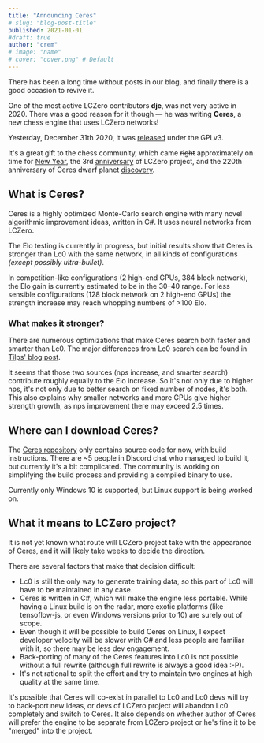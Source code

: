 ```yaml
---
title: "Announcing Ceres"
# slug: "blog-post-title"
published: 2021-01-01
#draft: true
author: "crem"
# image: "name"
# cover: "cover.png" # Default
---
```


There has been a long time without posts in our blog, and finally there is a
good occasion to revive it.

One of the most active LCZero contributors **dje**, was not
very active in 2020. There was a good reason for it though — he was
writing **Ceres**, a new chess engine that uses LCZero networks!

Yesterday, December 31th 2020, it was
[released](https://github.com/dje-dev/Ceres) under the GPLv3.

<!--more-->

It's a great gift to the chess community, which came ~~right~~ approximately on
time for [New Year](https://www.google.com/search?q=when+is+new+year+in+2021),
the 3rd
[anniversary](http://www.talkchess.com/forum3/viewtopic.php?t=66280) of LCZero
project, and the 220th anniversary of
Ceres dwarf planet
[discovery](https://www.jpl.nasa.gov/news/news.php?feature=4824).

## What is Ceres?

Ceres is a highly optimized Monte-Carlo search engine with many novel
algorithmic improvement ideas, written in C#.
It uses neural networks from LCZero.

The Elo testing is currently in progress, but initial results show that Ceres
is stronger than Lc0 with the same network, in all kinds of
configurations *(except possibly ultra-bullet)*.

In competition-like configurations (2 high-end GPUs, 384 block network), the Elo
gain is currently estimated to be in the 30–40 range. For less sensible
configurations (128 block network on 2 high-end GPUs) the strength increase
may reach whopping numbers of >100 Elo.

### What makes it stronger?

There are numerous optimizations that make Ceres search both faster and smarter
than Lc0. The major differences from Lc0 search can be found
in [Tilps' blog post](https://www.themissingdocs.net/?p=874).


It seems that those two sources (nps increase, and
smarter search) contribute roughly equally to the Elo increase.
So it's not only due to higher nps, it's not only due to better search on fixed
number of nodes, it's both.
This also explains why smaller networks and more GPUs give higher
strength growth, as nps improvement there may exceed 2.5 times.


## Where can I download Ceres?

The [Ceres repository](https://github.com/dje-dev/Ceres) only contains source
code for now, with build instructions.
There are ~5 people in Discord chat who managed to build it, but currently
it's a bit complicated. The community is working on simplifying the build process
and providing a compiled binary to use.

Currently only Windows 10 is supported, but Linux support is being worked on.


## What it means to LCZero project?

It is not yet known what route will LCZero project take with the appearance of
Ceres, and it will likely take weeks to decide the direction.

There are several factors that make that decision difficult:

* Lc0 is still the only way to generate training data, so this part of Lc0 will
have to be maintained in any case.
* Ceres is written in C#, which will make the engine less portable. While
having a Linux build is on the radar, more exotic platforms
(like tensoflow-js, or even Windows versions prior to 10) are surely out of scope.
* Even though it will be possible to build Ceres on Linux, I expect developer
velocity will be slower with C# and less people are familiar with it, so there
may be less dev engagement.
* Back-porting of many of the Ceres features into Lc0 is not possible without
a full rewrite (although full rewrite is always a good idea :-P).
* It's not rational to split the effort and try to maintain two engines at high
quality at the same time.

It's possible that Ceres will co-exist in parallel to Lc0 and Lc0 devs will
try to back-port new ideas, or devs of LCZero project will abandon Lc0
completely and switch to Ceres. It also depends on whether author of Ceres
will prefer the engine to be separate from LCZero project or he's fine it
to be "merged" into the project.
